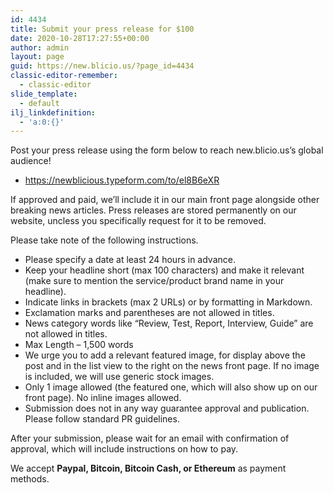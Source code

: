 ```yaml
---
id: 4434
title: Submit your press release for $100
date: 2020-10-28T17:27:55+00:00
author: admin
layout: page
guid: https://new.blicio.us/?page_id=4434
classic-editor-remember:
  - classic-editor
slide_template:
  - default
ilj_linkdefinition:
  - 'a:0:{}'
---
```

Post your press release using the form below to reach new.blicio.us’s global audience!

  * <https://newblicious.typeform.com/to/el8B6eXR>

If approved and paid, we’ll include it in our main front page alongside other breaking news articles. Press releases are stored permanently on our website, uncless you specifically request for it to be removed.

Please take note of the following instructions.

  * Please specify a date at least 24 hours in advance.
  * Keep your headline short (max 100 characters) and make it relevant (make sure to mention the service/product brand name in your headline).
  * Indicate links in brackets (max 2 URLs) or by formatting in Markdown.
  * Exclamation marks and parentheses are not allowed in titles.
  * News category words like “Review, Test, Report, Interview, Guide” are not allowed in titles.
  * Max Length – 1,500 words
  * We urge you to add a relevant featured image, for display above the post and in the list view to the right on the news front page. If no image is included, we will use generic stock images.
  * Only 1 image allowed (the featured one, which will also show up on our front page). No inline images allowed.
  * Submission does not in any way guarantee approval and publication. Please follow standard PR guidelines.

After your submission, please wait for an email with confirmation of approval, which will include instructions on how to pay.

We accept **Paypal, Bitcoin, Bitcoin Cash, or Ethereum** as payment methods.